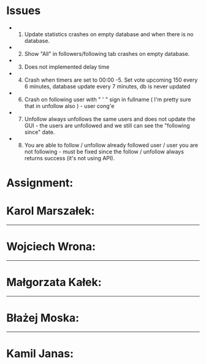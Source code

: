 # Issues
- 1. Update statistics crashes on empty database and when there is no database.
- 2. Show "All" in followers/following tab crashes on empty database. 
- 3. Does not implemented delay time 
- 4. Crash when timers are set to 00:00
 -5. Set vote upcoming 150 every 6 minutes, database update every 7 minutes, db is never updated
- 6. Crash on following user with " ' " sign in fullname ( I'm pretty sure that in unfollow also ) - user cong'e 
- 7. Unfollow always unfollows the same users and does not update the GUI - the users are unfollowed and we still can see the  "following since" date. 
- 8. You are able to follow / unfollow already followed user / user you are not following - must be fixed since the follow / unfollow always returns success (it's not using API). 

# Assignment:
# Karol Marszałek: 
-------------------
# Wojciech Wrona:
-------------------
# Małgorzata Kałek:
-------------------
# Błażej Moska:
-------------------
# Kamil Janas:
